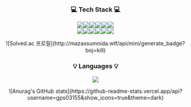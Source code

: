 <!--### Hi there 👋 -->

<!--
**gps03155/gps03155** is a ✨ _special_ ✨ repository because its `README.md` (this file) appears on your GitHub profile.

Here are some ideas to get you started:

- 🔭 I’m currently working on ...
- 🌱 I’m currently learning ...
- 👯 I’m looking to collaborate on ...
- 🤔 I’m looking for help with ...
- 💬 Ask me about ...
- 📫 How to reach me: ...
- 😄 Pronouns: ...
- ⚡ Fun fact: ...
-->

<h3 align="center">💻 Tech Stack 💻</h3>
<p align="center">
<img src="https://img.shields.io/badge/java-007396?style=for-the-badge&logo=java&logoColor=white"><img src="https://img.shields.io/badge/oracle-F80000?style=for-the-badge&logo=oracle&logoColor=white"><img src="https://img.shields.io/badge/mysql-4479A1?style=for-the-badge&logo=mysql&logoColor=white"><img src="https://img.shields.io/badge/elasticsearch-005571?style=for-the-badge&logo=elasticsearch&logoColor=white"><img src="https://img.shields.io/badge/spring-6DB33F?style=for-the-badge&logo=spring&logoColor=white"><img src="https://img.shields.io/badge/springboot-6DB33F?style=for-the-badge&logo=springboot&logoColor=white">
<br/>
<img src="https://img.shields.io/badge/react-61DAFB?style=for-the-badge&logo=react&logoColor=black"><img src="https://img.shields.io/badge/html5-E34F26?style=for-the-badge&logo=html5&logoColor=white"><img src="https://img.shields.io/badge/css-1572B6?style=for-the-badge&logo=css3&logoColor=white"><img src="https://img.shields.io/badge/javascript-F7DF1E?style=for-the-badge&logo=javascript&logoColor=black"><img src="https://img.shields.io/badge/typescript-3178C6?style=for-the-badge&logo=typescript&logoColor=white"><img src="https://img.shields.io/badge/jquery-0769AD?style=for-the-badge&logo=jquery&logoColor=white">
  </p>

<p align="center">
![Solved.ac 프로필](http://mazassumnida.wtf/api/mini/generate_badge?boj=kill)
</p>

<h3 align="center">💡 Languages 💡</h3>
<p align="center">
  <a href="https://github.com/gps03155">
    <img align="center" src="https://github-readme-stats.vercel.app/api/top-langs/?username=gps03155&layout=compact&show_icons=true&show_owner=true&hide_title=false&theme=dark" />
  </a>
</p>

<div align="center">
![Anurag's GitHub stats](https://github-readme-stats.vercel.app/api?username=gps03155&show_icons=true&theme=dark)
</div>
